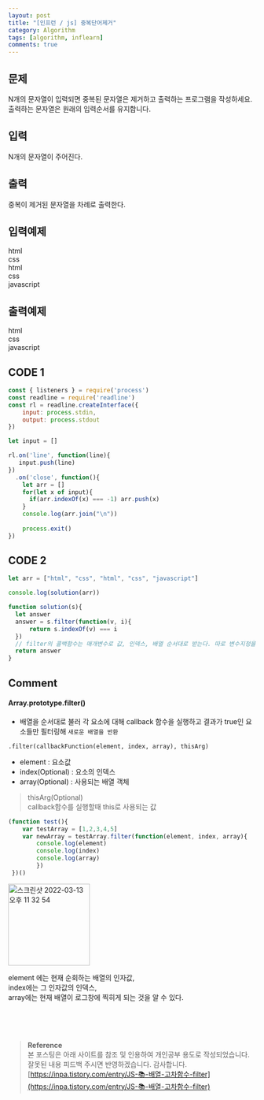 ```yaml
---
layout: post
title: "[인프런 / js] 중복단어제거"
category: Algorithm
tags: [algorithm, inflearn]
comments: true
---
```


## 문제
N개의 문자열이 입력되면 중복된 문자열은 제거하고 출력하는 프로그램을 작성하세요. 출력하는 문자열은 원래의 입력순서를 유지합니다.

## 입력
N개의 문자열이 주어진다.

## 출력
중복이 제거된 문자열을 차례로 출력한다.

## 입력예제
html   
css   
html   
css   
javascript

## 출력예제
html   
css   
javascript

## CODE 1
```javascript
const { listeners } = require('process')
const readline = require('readline')
const rl = readline.createInterface({
    input: process.stdin,
    output: process.stdout
})

let input = []

rl.on('line', function(line){
   input.push(line)
})
  .on('close', function(){
    let arr = []
    for(let x of input){
      if(arr.indexOf(x) === -1) arr.push(x)
    }
    console.log(arr.join("\n"))
 
    process.exit()
})
```
## CODE 2
```javascript
let arr = ["html", "css", "html", "css", "javascript"]

console.log(solution(arr))

function solution(s){  
  let answer
  answer = s.filter(function(v, i){
      return s.indexOf(v) === i
  })
  // filter의 콜백함수는 매개변수로 값, 인덱스, 배열 순서대로 받는다. 따로 변수지정을 안해줘도 된다. 
  return answer
}
```

## Comment
#### Array.prototype.filter()   
- 배열을 순서대로 불러 각 요소에 대해 callback 함수을 실행하고 결과가 true인 요소들만 필터링해 `새로운 배열을 반환`

`.filter(callbackFunction(element, index, array), thisArg)`

- element : 요소값
- index(Optional) : 요소의 인덱스
- array(Optional) : 사용되는 배열 객체

>thisArg(Optional)   
callback함수를 실행할때 this로 사용되는 값

```javascript
(function test(){
    var testArray = [1,2,3,4,5]
    var newArray = testArray.filter(function(element, index, array){ 
        console.log(element)
        console.log(index)
        console.log(array)
        })
 })()
```
<img width="166" alt="스크린샷 2022-03-13 오후 11 32 54" src="https://user-images.githubusercontent.com/76654131/158064466-0a427a2e-a446-4095-ab6f-0dc6bd420ab5.png">

element 에는 현재 순회하는 배열의 인자값,   
index에는 그 인자값의 인덱스,   
array에는 현재 배열이 로그창에 찍히게 되는 것을 알 수 있다.

<br>
<br>
<br>

>**Reference**   
본 포스팅은 아래 사이트를 참조 및 인용하여 개인공부 용도로 작성되었습니다.   
잘못된 내용 피드백 주시면 반영하겠습니다. 감사합니다.   
[https://inpa.tistory.com/entry/JS-📚-배열-고차함수-filter](https://inpa.tistory.com/entry/JS-📚-배열-고차함수-filter)